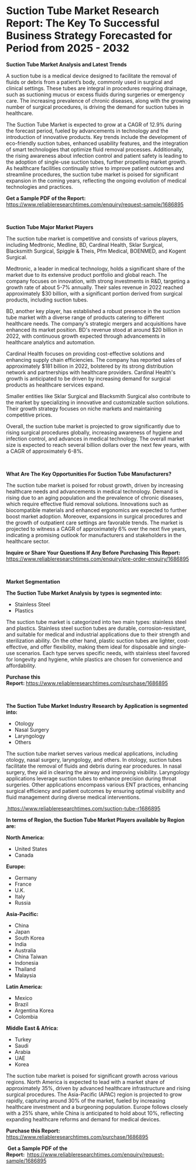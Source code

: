 <p><h1>Suction Tube Market Research Report: The Key To Successful Business Strategy Forecasted for Period from 2025 - 2032</h1></p><p><strong>Suction Tube Market Analysis and Latest Trends</strong></p>
<p><p>A suction tube is a medical device designed to facilitate the removal of fluids or debris from a patient’s body, commonly used in surgical and clinical settings. These tubes are integral in procedures requiring drainage, such as suctioning mucus or excess fluids during surgeries or emergency care. The increasing prevalence of chronic diseases, along with the growing number of surgical procedures, is driving the demand for suction tubes in healthcare.</p><p>The Suction Tube Market is expected to grow at a CAGR of 12.9% during the forecast period, fueled by advancements in technology and the introduction of innovative products. Key trends include the development of eco-friendly suction tubes, enhanced usability features, and the integration of smart technologies that optimize fluid removal processes. Additionally, the rising awareness about infection control and patient safety is leading to the adoption of single-use suction tubes, further propelling market growth. As healthcare facilities continually strive to improve patient outcomes and streamline procedures, the suction tube market is poised for significant expansion in the coming years, reflecting the ongoing evolution of medical technologies and practices.</p></p>
<p><strong>Get a Sample PDF of the Report:&nbsp;</strong> <a href="https://www.reliableresearchtimes.com/enquiry/request-sample/1686895?utm_campaign=3576&utm_medium=2&utm_source=Github&utm_content=ia&utm_term=13042025&utm_id=suction-tube">https://www.reliableresearchtimes.com/enquiry/request-sample/1686895</a></p>
<p>&nbsp;</p>
<p><strong>Suction Tube Major Market Players</strong></p>
<p><p>The suction tube market is competitive and consists of various players, including Medtronic, Medline, BD, Cardinal Health, Sklar Surgical, Blacksmith Surgical, Spiggle & Theis, Pfm Medical, BOENMED, and Kogent Surgical. </p><p>Medtronic, a leader in medical technology, holds a significant share of the market due to its extensive product portfolio and global reach. The company focuses on innovation, with strong investments in R&D, targeting a growth rate of about 5-7% annually. Their sales revenue in 2022 reached approximately $30 billion, with a significant portion derived from surgical products, including suction tubes.</p><p>BD, another key player, has established a robust presence in the suction tube market with a diverse range of products catering to different healthcare needs. The company's strategic mergers and acquisitions have enhanced its market position. BD's revenue stood at around $20 billion in 2022, with continuous growth expected through advancements in healthcare analytics and automation.</p><p>Cardinal Health focuses on providing cost-effective solutions and enhancing supply chain efficiencies. The company has reported sales of approximately $181 billion in 2022, bolstered by its strong distribution network and partnerships with healthcare providers. Cardinal Health's growth is anticipated to be driven by increasing demand for surgical products as healthcare services expand.</p><p>Smaller entities like Sklar Surgical and Blacksmith Surgical also contribute to the market by specializing in innovative and customizable suction solutions. Their growth strategy focuses on niche markets and maintaining competitive prices.</p><p>Overall, the suction tube market is projected to grow significantly due to rising surgical procedures globally, increasing awareness of hygiene and infection control, and advances in medical technology. The overall market size is expected to reach several billion dollars over the next few years, with a CAGR of approximately 6-8%.</p></p>
<p>&nbsp;</p>
<p><strong>What Are The Key Opportunities For Suction Tube Manufacturers?</strong></p>
<p><p>The suction tube market is poised for robust growth, driven by increasing healthcare needs and advancements in medical technology. Demand is rising due to an aging population and the prevalence of chronic diseases, which require effective fluid removal solutions. Innovations such as biocompatible materials and enhanced ergonomics are expected to further boost market adoption. Moreover, expansions in surgical procedures and the growth of outpatient care settings are favorable trends. The market is projected to witness a CAGR of approximately 6% over the next five years, indicating a promising outlook for manufacturers and stakeholders in the healthcare sector.</p></p>
<p><strong>Inquire or Share Your Questions If Any Before Purchasing This Report:</strong> <a href="https://www.reliableresearchtimes.com/enquiry/pre-order-enquiry/1686895?utm_campaign=3576&utm_medium=2&utm_source=Github&utm_content=ia&utm_term=13042025&utm_id=suction-tube">https://www.reliableresearchtimes.com/enquiry/pre-order-enquiry/1686895</a></p>
<p>&nbsp;</p>
<p><strong>Market Segmentation</strong></p>
<p><strong>The Suction Tube Market Analysis by types is segmented into:</strong></p>
<p><ul><li>Stainless Steel</li><li>Plastics</li></ul></p>
<p><p>The suction tube market is categorized into two main types: stainless steel and plastics. Stainless steel suction tubes are durable, corrosion-resistant, and suitable for medical and industrial applications due to their strength and sterilization ability. On the other hand, plastic suction tubes are lighter, cost-effective, and offer flexibility, making them ideal for disposable and single-use scenarios. Each type serves specific needs, with stainless steel favored for longevity and hygiene, while plastics are chosen for convenience and affordability.</p></p>
<p><strong>Purchase this Report:&nbsp;</strong><a href="https://www.reliableresearchtimes.com/purchase/1686895?utm_campaign=3576&utm_medium=2&utm_source=Github&utm_content=ia&utm_term=13042025&utm_id=suction-tube">https://www.reliableresearchtimes.com/purchase/1686895</a></p>
<p>&nbsp;</p>
<p><strong>The Suction Tube Market Industry Research by Application is segmented into:</strong></p>
<p><ul><li>Otology</li><li>Nasal Surgery</li><li>Laryngology</li><li>Others</li></ul></p>
<p><p>The suction tube market serves various medical applications, including otology, nasal surgery, laryngology, and others. In otology, suction tubes facilitate the removal of fluids and debris during ear procedures. In nasal surgery, they aid in clearing the airway and improving visibility. Laryngology applications leverage suction tubes to enhance precision during throat surgeries. Other applications encompass various ENT practices, enhancing surgical efficiency and patient outcomes by ensuring optimal visibility and fluid management during diverse medical interventions.</p></p>
<p><a href="https://www.reliableresearchtimes.com/suction-tube-r1686895?utm_campaign=3576&utm_medium=2&utm_source=Github&utm_content=ia&utm_term=13042025&utm_id=suction-tube">&nbsp;https://www.reliableresearchtimes.com/suction-tube-r1686895</a></p>
<p><strong>In terms of Region, the Suction Tube Market Players available by Region are:</strong></p>
<p>
    <p> <strong> North America: </strong>
        <ul>
            <li>United States</li>
            <li>Canada</li>
        </ul>
        </p> 
    <p> <strong> Europe: </strong>
        <ul>
            <li>Germany</li>
            <li>France</li>
            <li>U.K.</li>
            <li>Italy</li>
            <li>Russia</li>
        </ul>
        </p> 
    <p> <strong> Asia-Pacific: </strong>
        <ul>
            <li>China</li>
            <li>Japan</li>
            <li>South Korea</li>
            <li>India</li>
            <li>Australia</li>
            <li>China Taiwan</li>
            <li>Indonesia</li>
            <li>Thailand</li>
            <li>Malaysia</li>
        </ul>
        </p> 
    <p> <strong> Latin America: </strong>
        <ul>
            <li>Mexico</li>
            <li>Brazil</li>
            <li>Argentina Korea</li>
            <li>Colombia</li>
        </ul>
        </p> 
    <p> <strong> Middle East & Africa: </strong>
        <ul>
            <li>Turkey</li>
            <li>Saudi</li>
            <li>Arabia</li>
            <li>UAE</li>
            <li>Korea</li>
        </ul>
    </p>
    </p>
<p><p>The suction tube market is poised for significant growth across various regions. North America is expected to lead with a market share of approximately 35%, driven by advanced healthcare infrastructure and rising surgical procedures. The Asia-Pacific (APAC) region is projected to grow rapidly, capturing around 30% of the market, fueled by increasing healthcare investment and a burgeoning population. Europe follows closely with a 25% share, while China is anticipated to hold about 10%, reflecting expanding healthcare reforms and demand for medical devices.</p></p>
<p><strong>Purchase this Report: </strong><a href="https://www.reliableresearchtimes.com/purchase/1686895?utm_campaign=3576&utm_medium=2&utm_source=Github&utm_content=ia&utm_term=13042025&utm_id=suction-tube">https://www.reliableresearchtimes.com/purchase/1686895</a></p>
<p>&nbsp;<strong>Get a Sample PDF of the Report:&nbsp;&nbsp;</strong><a href="https://www.reliableresearchtimes.com/enquiry/request-sample/1686895?utm_campaign=3576&utm_medium=2&utm_source=Github&utm_content=ia&utm_term=13042025&utm_id=suction-tube">https://www.reliableresearchtimes.com/enquiry/request-sample/1686895</a></p>
<p><strong></strong></p>
<p><p></p><p></p><p></p></p>